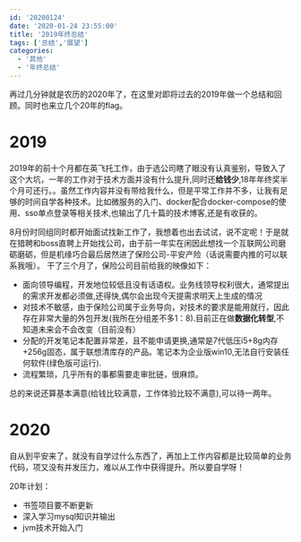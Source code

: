```yaml
---
id: '20200124'
date: '2020-01-24 23:55:00'
title: '2019年终总结'
tags: ['总结','展望']
categories:
  - '其他'
  - '年终总结'
---
```


再过几分钟就是农历的2020年了，在这里对即将过去的2019年做一个总结和回顾。同时也来立几个20年的flag。

# 2019

2019年的前十个月都在英飞托工作，由于选公司瞎了眼没有认真鉴别，导致入了这个大坑，一年的工作对于技术方面并没有什么提升,同时还**给钱少**,18年年终奖半个月可还行。。虽然工作内容并没有带给我什么，但是平常工作并不多，让我有足够的时间自学各种技术。比如微服务的入门、docker配合docker-compose的使用、sso单点登录等相关技术,也输出了几十篇的技术博客,还是有收获的。

<!-- more -->

8月份时同组同时都开始面试找新工作了，我想着也出去试试，说不定呢！于是就在猎聘和boss直聘上开始找公司，由于前一年实在闲因此想找一个互联网公司磨砺磨砺，但是机缘巧合最后居然进了保险公司-平安产险（话说需要内推的可以联系我哦）。 干了三个月了，保险公司目前给我的映像如下：

- 面向领导编程，开发地位较低且没有话语权。业务线领导权利很大，通常提出的需求开发都必须做,还得快,偶尔会出现今天提需求明天上生成的情况
- 对技术不敏感，由于保险公司属于业务导向，对技术的要求是能用就行，因此存在非常大量的外包开发(我所在分组差不多1：8).目前正在做**数据化转型**,不知道未来会不会改变（目前没有）
- 分配的开发笔记本配置非常差，且不能申请更换,通常是7代低压i5+8g内存+256g固态，属于联想清库存的产品。笔记本为企业版win10,无法自行安装任何软件(绿色版可运行).
- 流程繁琐，几乎所有的事都需要走审批链，很麻烦。

总的来说还算基本满意(给钱比较满意，工作体验比较不满意),可以待一两年。

# 2020

自从到平安来了，就没有自学过什么东西了，再加上工作内容都是比较简单的业务代码，项又没有并发压力，难以从工作中获得提升。所以要自学呀！

20年计划：

- 书签项目要不断更新
- 深入学习mysql知识并输出
- jvm技术开始入门